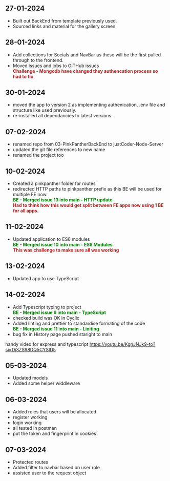 <style>
    c { color: firebrick; font-weight: bold; font-style: normal; display: block; }
    r { color: green; font-weight: bold; font-style: normal; display: block; }
</style>

## 27-01-2024

- Built out BackEnd from template previously used.
- Sourced links and material for the gallery screen.

## 28-01-2024

- Add collections for Socials and NavBar as these will be the first pulled through to the frontend.
- Moved issues and jobs to GITHub issues
  <c>Challenge - Mongodb have changed they authencation process so had to fix</c>

## 30-01-2024

- moved the app to version 2 as implementing authenication, .env file and structure like used previously.
- re-installed all dependancies to latest versions.

## 07-02-2024

- renamed repo from 03-PinkPantherBackEnd to justCoder-Node-Server
- updated the git file references to new name
- renamed the project too

## 10-02-2024

- Created a pinkpanther folder for routes
- redirected HTTP paths to pinkpanther prefix as this BE will be used for multiple FE now.
  <r>BE - Merged issue 13 into main - HTTP update</r>
  <c>Had to think how this would get split between FE apps now using 1 BE for all apps.</c>

## 11-02-2024

- Updated application to ES6 modules
  <r>BE - Merged issue 10 into main - ES6 Modules</r>
  <c>This was challenge to make sure all was working</c>

## 13-02-2024

- Updated app to use TypeScript

## 14-02-2024

- Add Typescript typing to project
  <r>BE - Merged issue 9 into main - TypeScript</r>
- checked build was OK in Cyclic
- Added linting and prettier to standardise formating of the code
  <r>BE - Merged issue 11 into main - Liniting</r>
- bug fix in History page pushed staright to main

handy video for express and typescript
https://youtu.be/KgnJNJk9-to?si=Dj3ZS98DQ5CYSID5

## 05-03-2024

- Updated models
- Added some helper widdleware

## 06-03-2024

- Added roles that users will be allocated
- register working
- login working
- all tested in postman
- put the token and fingerprint in cookies

## 07-03-2024

- Protected routes
- Added filter to navbar based on user role
- assisted user to the request object
